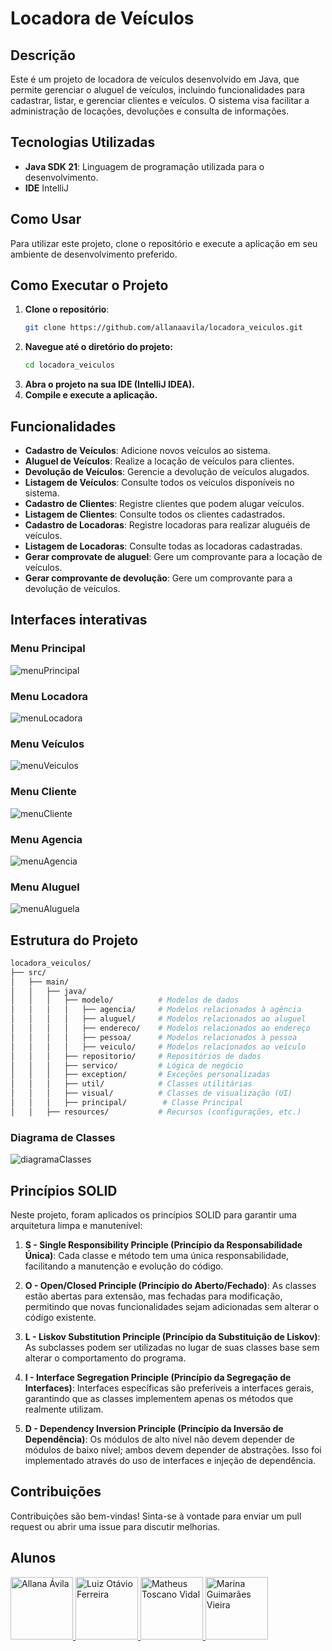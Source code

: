 # Locadora de Veículos

## Descrição

Este é um projeto de locadora de veículos desenvolvido em Java, que permite gerenciar o aluguel de veículos, 
incluindo funcionalidades para cadastrar, listar, e gerenciar clientes e veículos. 
O sistema visa facilitar a administração de locações, devoluções e consulta de informações.

## Tecnologias Utilizadas

- **Java SDK 21**: Linguagem de programação utilizada para o desenvolvimento.
- **IDE** IntelliJ

## Como Usar

Para utilizar este projeto, clone o repositório e execute a aplicação em seu ambiente de desenvolvimento preferido.

## Como Executar o Projeto

1. **Clone o repositório**:
   ```bash
   git clone https://github.com/allanaavila/locadora_veiculos.git
2. **Navegue até o diretório do projeto:**
   ```bash
   cd locadora_veiculos

3. **Abra o projeto na sua IDE (IntelliJ IDEA).**
4. **Compile e execute a aplicação.**

## Funcionalidades

- **Cadastro de Veículos**: Adicione novos veículos ao sistema.
- **Aluguel de Veículos**: Realize a locação de veículos para clientes.
- **Devolução de Veículos**: Gerencie a devolução de veículos alugados.
- **Listagem de Veículos**: Consulte todos os veículos disponíveis no sistema.
- **Cadastro de Clientes**: Registre clientes que podem alugar veículos.
- **Listagem de Clientes**: Consulte todos os clientes cadastrados.
- **Cadastro de Locadoras**: Registre locadoras para realizar aluguéis de veículos.
- **Listagem de Locadoras**: Consulte todas as locadoras cadastradas.
- **Gerar comprovate de aluguel**: Gere um comprovante para a locação de veículos.
- **Gerar comprovante de devolução**: Gere um comprovante para a devolução de veículos.

## Interfaces interativas

### Menu Principal
![menuPrincipal](imagens/menuPrincipal.png)

### Menu Locadora
![menuLocadora](imagens/menuLocadora.png)

### Menu Veículos
![menuVeiculos](imagens/menuVeiculo.png)

### Menu Cliente
![menuCliente](imagens/menuCliente.png)

### Menu Agencia
![menuAgencia](imagens/menuAgencia.png)

### Menu Aluguel
![menuAluguela](imagens/menuAluguel.png)

## Estrutura do Projeto

```bash
locadora_veiculos/
├── src/
│   ├── main/
│   │   ├── java/
│   │   │   ├── modelo/          # Modelos de dados
│   │   │   │   ├── agencia/     # Modelos relacionados à agência
│   │   │   │   ├── aluguel/     # Modelos relacionados ao aluguel
│   │   │   │   ├── endereco/    # Modelos relacionados ao endereço
│   │   │   │   ├── pessoa/      # Modelos relacionados à pessoa
│   │   │   │   ├── veiculo/     # Modelos relacionados ao veículo
│   │   │   ├── repositorio/     # Repositórios de dados
│   │   │   ├── servico/         # Lógica de negócio 
│   │   │   ├── exception/       # Exceções personalizadas
│   │   │   ├── util/            # Classes utilitárias
│   │   │   ├── visual/          # Classes de visualização (UI)
│   │   │   ├── principal/        # Classe Principal
│   │   ├── resources/           # Recursos (configurações, etc.)
````
### Diagrama de Classes
![diagramaClasses](imagens/diagramaDeClasses.png)

## Princípios SOLID

Neste projeto, foram aplicados os princípios SOLID para garantir uma arquitetura limpa e manutenível:

1. **S - Single Responsibility Principle (Princípio da Responsabilidade Única)**: Cada classe e método tem uma única responsabilidade, facilitando a manutenção e evolução do código.
   
2. **O - Open/Closed Principle (Princípio do Aberto/Fechado)**: As classes estão abertas para extensão, mas fechadas para modificação, permitindo que novas funcionalidades sejam adicionadas sem alterar o código existente.
   
3. **L - Liskov Substitution Principle (Princípio da Substituição de Liskov)**: As subclasses podem ser utilizadas no lugar de suas classes base sem alterar o comportamento do programa.
   
4. **I - Interface Segregation Principle (Princípio da Segregação de Interfaces)**: Interfaces específicas são preferíveis a interfaces gerais, garantindo que as classes implementem apenas os métodos que realmente utilizam.
   
5. **D - Dependency Inversion Principle (Princípio da Inversão de Dependência)**: Os módulos de alto nível não devem depender de módulos de baixo nível; ambos devem depender de abstrações. Isso foi implementado através do uso de interfaces e injeção de dependência.



## Contribuições
Contribuições são bem-vindas! Sinta-se à vontade para enviar um pull request ou abrir uma issue para discutir melhorias.

## Alunos

<a href="https://github.com/allanaavila">
    <img src="https://avatars.githubusercontent.com/allanaavila" alt="Allana Ávila" width="100" />
</a>

<a href="https://github.com/dev-luizotavio">
    <img src="https://avatars.githubusercontent.com/dev-luizotavio" alt="Luiz Otávio Ferreira" width="100" />
</a>

<a href="https://github.com/toscanomatheus">
    <img src="https://avatars.githubusercontent.com/toscanomatheus" alt="Matheus Toscano Vidal" width="100" />
</a>

<a href="https://github.com/marinagv95">
    <img src="https://avatars.githubusercontent.com/marinagv95" alt="Marina Guimarães Vieira" width="100" />
</a>





